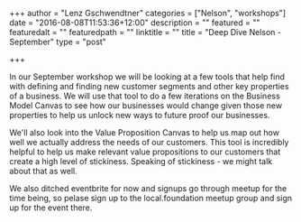+++
author = "Lenz Gschwendtner"
categories = ["Nelson", "workshops"]
date = "2016-08-08T11:53:36+12:00"
description = ""
featured = ""
featuredalt = ""
featuredpath = ""
linktitle = ""
title = "Deep Dive Nelson - September"
type = "post"

+++

In our September workshop we will be looking at a few tools that help find with
defining and finding new customer segments and other key properties of a
business. We will use that tool to do a few iterations on the Business Model
Canvas to see how our businesses would change given those new properties to
help us unlock new ways to future proof our businesses.

We'll also look into the Value Proposition Canvas to help us map out how well we
actually address the needs of our customers. This tool is incredibly helpful to
help us make relevant value propositions to our customers that create a high
level of stickiness. Speaking of stickiness - we might talk about that as well.

We also ditched eventbrite for now and signups go through meetup for the time
being, so pelase sign up to the local.foundation meetup group and sign up for
the event there.


